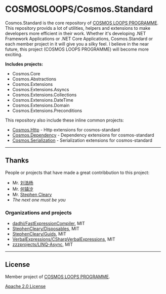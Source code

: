 # COSMOSLOOPS/Cosmos.Standard

Cosmos.Standard is the core repository of [COSMOS LOOPS PROGRAMME](https://github.com/cosmos-loops). This repository provids a lot of utilities, helpers and extensions to make developers more efficient in their work. Whether it's developing .NET Framework Applications or .NET Core Applications, Cosmos.Standard or each member project in it will give you a silky feel. I believe in the near future, this project (COSMOS LOOPS PROGRAMME) will become more exciting.

**Includes projects:**

- Cosmos.Core
- Cosmos.Abstractions
- Cosmos.Extensions
- Cosmos.Extensions.Asyncs
- Cosmos.Extensions.Collections
- Cosmos.Extensions.DateTime
- Cosmos.Extensions.Domain
- Cosmos.Extensions.Preconditions

This repository also include these inline common projects:

- [Cosmos.Http](extra/http) - Http extensions for cosmos-standard
- [Cosmos.Dependency](extra/ioc) - Dependency extensions for cosmos-standard
- [Cosmos.Serialization](extra/serialization) - Serialization extensions for cosmos-standard

---

## Thanks

People or projects that have made a great contribbution to this project:

- Mr. [刘浩杨](https://github.com/liuhaoyang)
- Mr. [何镇汐](https://github.com/UtilCore)
- Mr. [Stephen Cleary](https://github.com/StephenCleary)
- _The next one must be you_

### Organizations and projects

- [dadhi/FastExpressionCompiler](https://github.com/dadhi/FastExpressionCompiler), MIT
- [StephenCleary/Disposables](https://github.com/StephenCleary/Disposables), MIT
- [StephenCleary/Guids](https://github.com/StephenCleary/Guids), MIT
- [VerbalExpressions/CSharpVerbalExpressions](https://github.com/VerbalExpressions/CSharpVerbalExpressions), MIT
- [zzzprojects/LINQ-Async](https://github.com/zzzprojects/LINQ-Async), MIT

---

## License

Member project of [COSMOS LOOPS PROGRAMME](https://github.com/cosmos-loops).

[Apache 2.0 License](/LICENSE)
